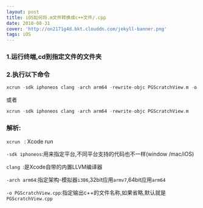 ```yaml
---
layout: post
title: iOS如何将.m文件转换成c++文件/.cpp
date: 2018-08-31
cover: 'http://on2171g4d.bkt.clouddn.com/jekyll-banner.png'
tags: iOS
---
```


### 1.运行终端,cd到指定文件的文件夹
###  2.执行以下命令
```swift
xcrun -sdk iphoneos clang -arch arm64 -rewrite-objc PGScratchView.m -o PGScratchView.cpp
```
或者
```swift
xcrun -sdk iphoneos clang -arch arm64 -rewrite-objc PGScratchView.m
````
### 解析:
`xcrun ` : Xcode run

`-sdk iphoneos`:用来指定平台,不同平台支持的代码也不一样(window /mac/iOS)

`clang `:是Xcode自带的内置LLVM编译器

`-arch arm64`:指定架构-模拟器`i386`,32bit应用`armv7`,64bit应用`arm64`

`-o PGScratchView.cpp`:指定输出c++的文件名称,如果省略,默认就是` PGScratchView.cpp`
